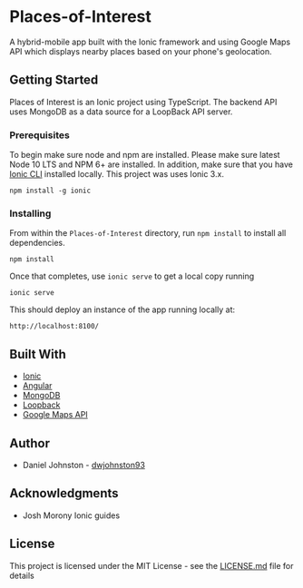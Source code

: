 # Places-of-Interest
A hybrid-mobile app built with the Ionic framework and using Google Maps API which displays nearby places based on your phone's geolocation. 

## Getting Started

Places of Interest is an Ionic project using TypeScript. The backend API uses MongoDB as a data source for a LoopBack API server.

### Prerequisites

To begin make sure node and npm are installed. Please make sure latest Node 10 LTS and NPM 6+ are installed. In addition, make sure that you have [Ionic CLI](https://ionicframework.com/docs/cli/) installed locally. This project was uses Ionic 3.x. 

```
npm install -g ionic
```
### Installing

From within the `Places-of-Interest` directory, run `npm install` to install all dependencies.

```
npm install
```

Once that completes, use `ionic serve` to get a local copy running

```
ionic serve
```

This should deploy an instance of the app running locally at:

```
http://localhost:8100/
```
## Built With

* [Ionic](https://ionicframework.com/)
* [Angular](https://angular.io/)
* [MongoDB](https://www.mongodb.com/)
* [Loopback](http://loopback.io/)
* [Google Maps API](https://developers.google.com/maps/documentation)

## Author

* Daniel Johnston - [dwjohnston93](https://github.com/dwjohnston93)

## Acknowledgments

* Josh Morony Ionic guides

## License

This project is licensed under the MIT License - see the [LICENSE.md](LICENSE.md) file for details

